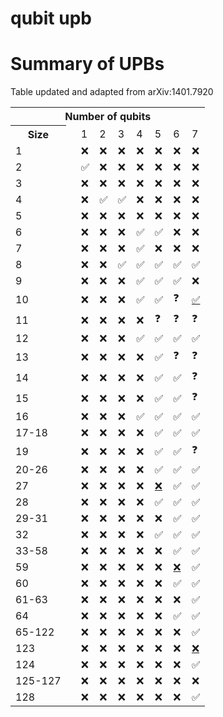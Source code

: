 # qubit upb

# Summary of UPBs

Table updated and adapted from arXiv:1401.7920


<table>
    <tr>
        <th colspan="10">Number of qubits</th>
    </tr>
    <tr>
        <th>Size</th>
        <td></td>
        <td>1</td>
        <td>2</td>
        <td>3</td>
        <td>4</td>
        <td>5</td>
        <td>6</td>
        <td>7</td>
    </tr>
    <tr>
    	<td>1</td>
        <td></td>
        <td>❌</td>
        <td>❌</td>
        <td>❌</td>
        <td>❌</td>
        <td>❌</td>
        <td>❌</td>
        <td>❌</td>        
	</tr>
    <tr>
    	<td>2</td>
        <td></td>
        <td>✅</td>
        <td>❌</td>
        <td>❌</td>
        <td>❌</td>
        <td>❌</td>
        <td>❌</td>
        <td>❌</td>        
	</tr>    
    <tr>
    	<td>3</td>
        <td></td>
        <td>❌</td>
        <td>❌</td>
        <td>❌</td>
        <td>❌</td>
        <td>❌</td>
        <td>❌</td>
        <td>❌</td>        
	</tr>    
    <tr>
    	<td>4</td>
        <td></td>
        <td>❌</td>
        <td>✅</td>
        <td>✅</td>
        <td>❌</td>
        <td>❌</td>
        <td>❌</td>
        <td>❌</td>        
	</tr>    
    <tr>
    	<td>5</td>
        <td></td>
        <td>❌</td>
        <td>❌</td>
        <td>❌</td>
        <td>❌</td>
        <td>❌</td>
        <td>❌</td>
        <td>❌</td>        
	</tr>    
    <tr>
    	<td>6</td>
        <td></td>
        <td>❌</td>
        <td>❌</td>
        <td>❌</td>
        <td>✅</td>
        <td>✅</td>
        <td>❌</td>
        <td>❌</td>        
	</tr>    
    <tr>
    	<td>7</td>
        <td></td>
        <td>❌</td>
        <td>❌</td>
        <td>❌</td>
        <td>✅</td>
        <td>❌</td>
        <td>❌</td>
        <td>❌</td>        
	</tr>    
    <tr>
    	<td>8</td>
        <td></td>
        <td>❌</td>
        <td>❌</td>
        <td>✅</td>
        <td>✅</td>
        <td>✅</td>
        <td>✅</td>
        <td>✅</td>        
	</tr>    
    <tr>
    	<td>9</td>
        <td></td>
        <td>❌</td>
        <td>❌</td>
        <td>❌</td>
        <td>✅</td>
        <td>✅</td>
        <td>✅</td>
        <td>❌</td>        
	</tr>    
    <tr>
    	<td>10</td>
        <td></td>
        <td>❌</td>
        <td>❌</td>
        <td>❌</td>
        <td>✅</td>
        <td>✅</td>
        <td>❓</td>
        <td><a href="https://link.springer.com/article/10.1007/s11128-020-02684-8">✅</a></td>        
	</tr>    
    <tr>
    	<td>11</td>
        <td></td>
        <td>❌</td>
        <td>❌</td>
        <td>❌</td>
        <td>❌</td>
        <td>❓</td>
        <td>❓</td>
        <td>❓</td>        
	</tr>    
    <tr>
    	<td>12</td>
        <td></td>
        <td>❌</td>
        <td>❌</td>
        <td>❌</td>
        <td>✅</td>
        <td>✅</td>
        <td>✅</td>
        <td>✅</td>        
	</tr>    
    <tr>
    	<td>13</td>
        <td></td>
        <td>❌</td>
        <td>❌</td>
        <td>❌</td>
        <td>❌</td>
        <td>✅</td>
        <td>❓</td>
        <td>❓</td>        
	</tr>    
    <tr>
    	<td>14</td>
        <td></td>
        <td>❌</td>
        <td>❌</td>
        <td>❌</td>
        <td>❌</td>
        <td>✅</td>
        <td>✅</td>
        <td>❓</td>        
	</tr>    
    <tr>
    	<td>15</td>
        <td></td>
        <td>❌</td>
        <td>❌</td>
        <td>❌</td>
        <td>❌</td>
        <td>✅</td>
        <td>✅</td>
        <td>❓</td>        
	</tr>    
    <tr>
    	<td>16</td>
        <td></td>
        <td>❌</td>
        <td>❌</td>
        <td>❌</td>
        <td>✅</td>
        <td>✅</td>
        <td>✅</td>
        <td>✅</td>        
	</tr>    
    <tr>
    	<td>17-18</td>
        <td></td>
        <td>❌</td>
        <td>❌</td>
        <td>❌</td>
        <td>❌</td>
        <td>✅</td>
        <td>✅</td>
        <td>✅</td>        
	</tr>    
    <tr>
    	<td>19</td>
        <td></td>
        <td>❌</td>
        <td>❌</td>
        <td>❌</td>
        <td>❌</td>
        <td>✅</td>
        <td>✅</td>
        <td>❓</td>        
	</tr>    
    <tr>
    	<td>20-26</td>
        <td></td>
        <td>❌</td>
        <td>❌</td>
        <td>❌</td>
        <td>❌</td>
        <td>✅</td>
        <td>✅</td>
        <td>✅</td>        
	</tr>    
    <tr>
    	<td>27</td>
        <td></td>
        <td>❌</td>
        <td>❌</td>
        <td>❌</td>
        <td>❌</td>
        <td><a href="https://arxiv.org/abs/1709.01232">❌</a></td>
        <td>✅</td>
        <td>✅</td>        
	</tr>    
    <tr>
    	<td>28</td>
        <td></td>
        <td>❌</td>
        <td>❌</td>
        <td>❌</td>
        <td>❌</td>
        <td>✅</td>
        <td>✅</td>
        <td>✅</td>        
	</tr>    
    <tr>
    	<td>29-31</td>
        <td></td>
        <td>❌</td>
        <td>❌</td>
        <td>❌</td>
        <td>❌</td>
        <td>❌</td>
        <td>✅</td>
        <td>✅</td>        
	</tr>    
    <tr>
    	<td>32</td>
        <td></td>
        <td>❌</td>
        <td>❌</td>
        <td>❌</td>
        <td>❌</td>
        <td>✅</td>
        <td>✅</td>
        <td>✅</td>        
	</tr>    
    <tr>
    	<td>33-58</td>
        <td></td>
        <td>❌</td>
        <td>❌</td>
        <td>❌</td>
        <td>❌</td>
        <td>❌</td>
        <td>✅</td>
        <td>✅</td>        
	</tr>    
    <tr>
    	<td>59</td>
        <td></td>
        <td>❌</td>
        <td>❌</td>
        <td>❌</td>
        <td>❌</td>
        <td>❌</td>
        <td><a href="https://arxiv.org/abs/1709.01232">❌</a></td>
        <td>✅</td>        
	</tr>    
    <tr>
    	<td>60</td>
        <td></td>
        <td>❌</td>
        <td>❌</td>
        <td>❌</td>
        <td>❌</td>
        <td>❌</td>
        <td>✅</td>
        <td>✅</td>        
	</tr>    
    <tr>
    	<td>61-63</td>
        <td></td>
        <td>❌</td>
        <td>❌</td>
        <td>❌</td>
        <td>❌</td>
        <td>❌</td>
        <td>❌</td>
        <td>✅</td>        
	</tr>    
    <tr>
    	<td>64</td>
        <td></td>
        <td>❌</td>
        <td>❌</td>
        <td>❌</td>
        <td>❌</td>
        <td>❌</td>
        <td>✅</td>
        <td>✅</td>        
	</tr>    
    <tr>
    	<td>65-122</td>
        <td></td>
        <td>❌</td>
        <td>❌</td>
        <td>❌</td>
        <td>❌</td>
        <td>❌</td>
        <td>❌</td>
        <td>✅</td>        
	</tr>    
    <tr>
    	<td>123</td>
        <td></td>
        <td>❌</td>
        <td>❌</td>
        <td>❌</td>
        <td>❌</td>
        <td>❌</td>
        <td>❌</td>
        <td><a href="https://arxiv.org/abs/1709.01232">❌</a></td>        
	</tr>    
    <tr>
    	<td>124</td>
        <td></td>
        <td>❌</td>
        <td>❌</td>
        <td>❌</td>
        <td>❌</td>
        <td>❌</td>
        <td>❌</td>
        <td>✅</td>        
	</tr>    
    <tr>
    	<td>125-127</td>
        <td></td>
        <td>❌</td>
        <td>❌</td>
        <td>❌</td>
        <td>❌</td>
        <td>❌</td>
        <td>❌</td>
        <td>❌</td>        
	</tr>    
    <tr>
    	<td>128</td>
        <td></td>
        <td>❌</td>
        <td>❌</td>
        <td>❌</td>
        <td>❌</td>
        <td>❌</td>
        <td>❌</td>
        <td>✅</td>        
	</tr>    
</table>​
